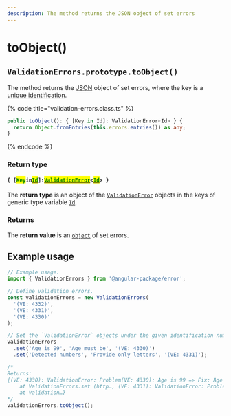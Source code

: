 ```yaml
---
description: The method returns the JSON object of set errors
---
```


# toObject()

## `ValidationErrors.prototype.toObject()`

The method returns the [JSON](https://developer.mozilla.org/en-US/docs/Web/JavaScript/Reference/Global\_Objects/JSON) object of set errors, where the key is a [unique identification](../../getting-started/basic-concepts.md#unique-identification).

{% code title="validation-errors.class.ts" %}
```typescript
public toObject(): { [Key in Id]: ValidationError<Id> } {
  return Object.fromEntries(this.errors.entries()) as any;
}
```
{% endcode %}

### Return type

#### `{ [`<mark style="color:green;">`Key`</mark>`in`[<mark style="color:green;">`Id`</mark>](../generic-type-variables.md#validationerrors-less-than-id-greater-than)`]:`[<mark style="color:green;">`ValidationError`</mark>](broken-reference)`<`[<mark style="color:green;">`Id`</mark>](../generic-type-variables.md#validationerrors-less-than-id-greater-than)`> }`

The **return type** is an object of the [`ValidationError`](broken-reference) objects in the keys of generic type variable [`Id`](../generic-type-variables.md#validationerrors-less-than-id-greater-than).

### Returns

The **return value** is an [`object`](https://developer.mozilla.org/en-US/docs/Web/JavaScript/Reference/Global\_Objects/Object) of set errors.

## Example usage

```typescript
// Example usage.
import { ValidationErrors } from '@angular-package/error';

// Define validation errors.
const validationErrors = new ValidationErrors(
  '(VE: 4332)',
  '(VE: 4331)',
  '(VE: 4330)'
);

// Set the `ValidationError` objects under the given identification numbers.
validationErrors
  .set('Age is 99', 'Age must be', '(VE: 4330)')
  .set('Detected numbers', 'Provide only letters', '(VE: 4331)');

/*
Returns:
{(VE: 4330): ValidationError: Problem(VE: 4330): Age is 99 => Fix: Age must be
    at ValidationErrors.set (http…, (VE: 4331): ValidationError: Problem(VE: 4331): Detected numbers => Fix: Provide only letters
    at Validation…}
*/
validationErrors.toObject();
```
